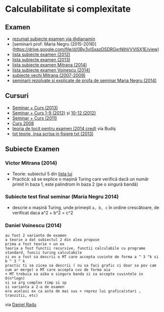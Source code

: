 # Calculabilitate si complexitate

## Examen

- [rezumat subiecte examen via @dianamin](https://drive.google.com/drive/folders/0B7PBRdEr5pqnZHN6anpmSEZEZGc)
- [seminarii prof: Maria Negru (2015-2016)] (https://drive.google.com/file/d/0By3vlSxazDSDRGxrNlhVVVlSX1E/view)
- [lista subiecte examen (2012)](https://www.dropbox.com/s/9sh5daew5bxn63e/Calculabilitate%20si%20Complexitate%20-%20Lista%20Subiecte%20ianuarie%202012.pdf?dl=0)
- [lista subiecte examen (2013)](https://www.dropbox.com/s/ainarm3xablhi9l/CC%20subiecte%20teorie.txt?dl=0)
- [lista subiecte examen Mitrana (2014)](https://www.dropbox.com/s/vn91d9yp2m7qhsi/lista_subiecte_2014.txt?dl=0)
- [lista subiecte examen Voinescu (2014)](https://plus.google.com/photos/110111587079191484355/albums/6106395225339359665?authkey=CJbTiICI-qL5KA)
- [subiecte vechi Mitrana (2007-2009)](http://fmi.is-a-geek.net/index.php/Calculabilitate_si_complexitate_(Victor_Mitrana))
- [seminarii rezolvate si explicate de profa de seminar Maria Negru (2014)](https://www.dropbox.com/s/kqks970v7clpo0s/C%26C%20-%20explicatii%20exercitii%20%28seminarele%201-5%29.pdf?dl=0)

## Cursuri
- [Seminar + Curs (2013)](https://www.dropbox.com/s/bub3dlcf8kz5xkv/cc.zip?dl=0)
- [Seminar + Curs 1-9 (2012)](https://www.dropbox.com/s/dgfj256eyqw8zw7/CC%20-%20curs%26sem%201-9.pdf?dl=0) și [10-12 (2012)](https://www.dropbox.com/s/i0ujud7kz4dj8f3/CC%20-%20Curs%2010-12.pdf?dl=0)
- [Seminar + Curs (2011)](https://github.com/aliasbind/Sesiune/tree/master/an2/sem1/CC)
- [Curs 2008](https://www.dropbox.com/sh/nil9fllldfc1rln/AACPaV0R49kuMyRtQYkQyYYza?dl=0)
- [teoria de tocit pentru examen (2014 cred)](https://www.dropbox.com/s/9ve437rxiiryk7v/CC.pdf?dl=0) via Budiș
- [tot teorie, insa scrisa in fisiere txt (2013)](https://www.dropbox.com/sh/sp282a3cvyy65lb/AADRBPoUrqNdR9Q_C5V6E1AWa?dl=0)

## Subiecte Examen

### Victor Mitrana (2014)

* Teorie: subiectul 5 din [lista lui](https://www.dropbox.com/s/vn91d9yp2m7qhsi/lista_subiecte_2014.txt?dl=0)
* Practică: să se explice o mașină Turing care verifică dacă un număr primit în baza 1, este palindrom în baza 2 (pe o singură bandă)

### Subiecte test final seminar (Maria Negru 2014)

* descrie o mașină Turing,  unde primești `a, b, c` în ordine crescătoare, de verificat daca a^2 + b^2 = c^2

### Daniel Voinescu (2014)

```
au fost 2 variante de examen
a teorie a dat subiectul 2 din alea propuse
prima a fost teorie + un ex
teoria a fost functii recursive, functii calculabile cu programe standard, funcii turing calculabile
si ex a fost sa descrii o MT care accepta cuvinte de forma a ^ 3 ^k si b ^ 3 ^ k
practic ti se zicea sa descrii ( nu sa faci grafic ci doar sa pov cam cum ar merge) o MT care accepta cuv de forma aia
+ MT trebuia sa aiba o singura banda si sa accepte cuvintele in O(n*logn)
si sa arg complex timp si sp
si varianta a 2-a de examen
era acelasi ex ca asta de mai sus + reprez lui grafica(stari , tranzitii, etc)
```
via [Daniel Radu](https://github.com/TwoOfDiamonds)

